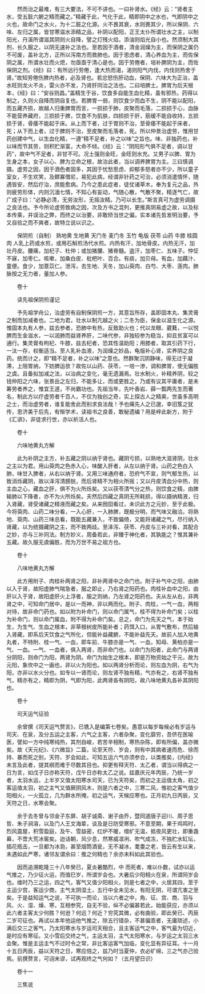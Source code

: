 <!-- { "loadSidebar": true } -->
　　然而治之最难，有三大要法，不可不讲也。一曰补肾水。《经》云：“肾者主水，受五脏六腑之精而藏之。”精藏于此，气化于此，精即阴中之水也，气即阴中之火也，故命门之水火，为十二脏之化源。火不畏其衰，水则畏其少，所以保阴、六味、左归之属，皆甘寒滋水添精之品，补阴以配阳，正王太仆所谓壮水之主，以制阳光，丹溪所谓滋其阴则火自降，譬之灯残火焰，添油则焰光自小也。然须制大其剂，长久服之，以阴无速补之法也。至若因于酒者，清金润燥为主，而保阴之属仍不可废，盖补北方，正所以泻南方而救肺也。因于思虑者，清心养血为主，而佐保阴之属，所谓水壮而火熄，勿亟亟于清心是也。因于劳倦者，培补脾阴为主，而佐保阴之剂。《经》曰：有所远行劳倦，逢大热而渴，渴则阳气内伐，内伐则热舍于肾。”故知劳倦伤脾内热者，必及肾也。若忿怒伤肝动血，保阴、六味大为正治，盖水旺则龙火不炎，雷火亦不发，乃肾肝同治之法也。二曰培脾土。脾胃为后天根本，《经》曰：“安谷则昌。”盖精生于谷，饮食多自能生血化精，虽有邪热，药得以制之，久则火自降而阴自复也。若脾胃一弱，则饮食少而血不生，阴不能以配阳，而五藏齐损，故越人归重脾胃而言，一损损于肺，皮聚而毛落，二损损于心，血脉不能营养藏府，三损损于脾，饮食不为肌肤，四损损于肝，筋缓不能自收持，五损损于肾，骨痿不能起于床。从上而下者，过于胃则不治，至骨痿不能起于床者，死；从下而上者，过于脾则不治，至皮聚而毛落者，死。所以仲景治虚劳，惟用甘药创建中气，以生血化精，一遵“精不足者，补之以味”之旨也。味、非独药也，补以味而节其劳，则积贮渐富，大命不倾。《经》云：“阴阳形气俱不足者，调以甘药”，故中气不足者，非甘不可。况土强则金旺，金旺则水充。又男子以脾、胃为生身之本，女子以心、脾为立命之根，故治此者，当以调养脾胃为主。三曰慎调摄。虚劳之因，因于酒色者固多，其因于忧愁思虑、抑郁多怒者亦不少，所以童子室女，不生欢笑，及鳏寡僧尼，易犯此病，经谓非针药之可治，必须消遣情怀，随遇皆安，然后疗治，庶能愈病。乃今之患此症者，徒仗诸草木，奉为复元之品，外则疲劳形体，内则沉湎七情，不知心有妄动，气随心散，气散不聚，精逐气亡，故广成子曰：“必静必清，无劳汝形，无摇汝精。乃可以长生。”斯言真可为虚劳调摄之良法也。予今所论虚劳致病之因，次及方书之混列，更推真阴易虚之故，以及标本传乘，并误治之弊，而终之以治要，非敢矫当世之偏，实本诸先哲发明治要，予又自验之而不爽者，故特立说以识之。

　　保阴煎（自制） 熟地黄 生地黄 天门冬 麦门冬 玉竹 龟版 茯苓 山药 牛膝 桂圆肉 人乳上药或水煎，或用石斛煎汤代水煎。内热有汗，加地骨皮。内热无汗，加壮丹皮。腰痛，加杞子、杜仲；或加猪腰、猪脊髓。盗汗，加枣仁、五味子。忡怔不寐，加枣仁。咳嗽，加桑白皮、枇杷叶、百合。有痰，加贝母。有血，加藕汁、童便。食少，加薏苡仁。泄泻，去生地、天冬，加山萸肉、白芍、大枣、莲肉。肺脉按之无力者，量加人参。

　　卷十

　　读先祖保阴煎谨记

　　予先祖学舟公，治虚劳有自制保阴煎一方，其意旨所存，盖即固本丸、集灵膏之制而加减者也。二地为君，壮水以制亢越之火；二冬为臣，保金以滋生化之源。惟固本丸有人参，兹去参者，恐肺中有热，反致助火也；代以龙眼、葳蕤，一以悦脾而生金滋水，一以润肺而益肾养肝，二味代参，非独较参为稳当，抑且贫富可以通行。集灵膏有枸杞、牛膝，兹去杞者，恐其性温助阳；用膝者，取其引药下行，一汰一存，权衡适当。至人乳补血液，为润燥之妙品，龟版补心肾，实养阴之良药。统而计之，即“精不足者，补之以味”之意也。然群聚沉阴静味，得无过于凝滞，上阻胃纳，下妨脾运欤？故佐以山药、茯苓，一培一渗，调和脾胃，使无偏胜之虞。且备拟加减之法，以治病之变化，毫无遗漏焉。壮水制火，补精养阴，较之钱仲阳之六味，张景岳之左归，不能多让，而或更胜之。乃或有议其平庸者，是未筹劳者养之，惟宜王道，不尚霸功也。先祖当年，先叶香岩、薛一瓢两先生而著名，制此方以疗虚劳者千百人，不仅为独创之奇，实上探古人之精奥，世虽多高明之士，而治虚劳者，谁复能舍此而别求良法哉！予也痛先人之已邈，幸旧笈之犹传，思济美于后先，有惭学术，读祖书之良善，敢秘遗编？用是梓此新方，附于《汇讲》，非徒求行世，亦以祈活人也。

　　卷十

　　六味地黄丸方解

　　此为补阴之主方，补五藏之阴以纳于肾也。藏阴亏损，以熟地大滋肾阴，壮水之主以为君。用山萸肉之色赤入心，味酸入肝者，从左以纳于肾。山药之色白入肺，味甘入脾者，从右以纳于肾。又用三味通府者，恐府气不宣，则气郁生热，以致消烁藏阴，故以泽泻清膀胱，而后肾精不为相火所摇；又以丹皮清血分中热，则主血之心，藏血之肝，俱不为火所烁矣。又以茯苓清气分之热，则饮食之精，由脾输肺以下降者，亦不为火所烁矣。夫然后四藏之真阴无所耗损，得以摄纳精液，归入肾藏，肾受诸藏之精液而藏之矣。从来囫囵看过，未识此方之元妙，至于此极。今将萸肉、山药二味分看，一入心肝，一入肺脾，既极分明，而气味又融洽。将熟地、萸肉、山药三味总看，既能五藏兼入，不致偏倚，又能将诸藏之气，尽行纳入肾藏，以为统摄藏阴之主，而不致两歧。至泽泻、茯苓、丹皮与三补对看，其配合之妙，亦与三补同法。制方妙义，周备若此，非臻于神化者，其孰能之？惟其兼补五藏。故久服无虞偏胜，而为万世不易之祖方也。

　　卷十

　　八味地黄丸方解

　　此方用附子、肉桂补两肾之阳，非补两肾中之命门也。附子补气中之阳，由肺以入于肾，故阳虚肺气喘急者，服之即止，乃右肾之阳药也。肉桂补血中之阳，由肝以入于肾，故阳虚肝火上浮者，服之则纳，乃左肾之阳药也。夫从左从右，非两肾之中，可知命门居中，是以一而神，非以两而化。附子、肉桂，一气一血，两相对待，故非命门药也。如以附为补命门，则以命门属气，桂不得为补命门矣；以桂为补命门，则以命门属血，附不得为补命门矣。总之，命门为先天之气，本于始生，为生气、生血之根本，非草根树皮所能补者；药饵入口，从胃气敷布，然后输入肾藏，即系后天饮食之气所化，但能补益藏腑，不能补益先天。故前人加入地黄丸者，不特附、桂一气、一血，即车前、牛膝亦是一气、一血，知母、黄柏亦是一气、一血。一气、一血者，俱入两肾，而非命门也。以命门为阳者，此命门与两肾分阴阳，则命门为阳，两肾为阴。命门为始生之根本，即是万物资始之干元，故为元阳，象坎中之一画也，非以火为阳也。如以两肾分析而论，则左血为阴，右气为阳，亦非以水火分也。如专以一肾而论，则左肾不独有精，气亦有之，右肾不独有气，精亦有之，精即为阴，气即为阳，此两肾各有阴阳，故八味地黄丸各补其阴阳也。

　　卷十

　　司天运气征验

　　余曾撰《司天运气赘言》，已镌入是编第七卷矣。愚意以每岁每候必有岁运与司天、在泉，及分五运之主客，六气之主客，六者杂聚，变化靡穷，吾侪在医喻医，譬如一方中纯寒纯热，其剂自峻，若苦辛相制，寒热杂陈，即有所偏，盖亦微矣。故《天元纪》、《六微旨》二篇，论至天符、岁会，则有中其病者速而危、徐而持、暴而死之别，天符、岁会如此，可知五运六气亦须参合，以类推矣，《内经》未言及此者，提其纲而难于尽数其目也。抑更有释天符、太乙者，谓当以得病之一日为言，如戊子日亦称天符，戊午日亦称太乙之说。兹嘉庆元年丙辰，乃统一岁者，太羽水运，上半岁又值太阳寒水司天，已为天符矣，而初之主运值太角，初之客运值太羽，初之主气又值厥阴风木，则是六者之中，三寒二风，惟初之客气值少阳相火，一火孤立，几为群水所掩，初之运气，天候应寒也。正月初九日丙辰，又天符之日，水寒会聚。

　　余于去冬曾与邻金子东屏、胡子诚斋、谢子由乔，暨同道唐子迎川、周子思哲、朱子涧溶，以及门人王文海辈，谈及是日防受寒邪。不意至期，果于鸡鸣时，烈风震屋，积雪盈庭，及午、雪益密，红炉不暖，缯纩无温，抵夜风更壮，即重毳幕，不啻大荒冰窖矣。迨诘朝，风少息，然寒威凛冽、吹气成冻，不独贮水缸坛，插花瓶击，一旦都为冰泐，甚至烟筒酒瓮，无不凝冰，耄耋之老，皆云有生以来，未遇如此严寒，诸邻友谓余曰：推之何精也？余亦未料如此其验也。

　　因而追溯乾隆三十八年癸已，夏炎暑酷烈，中 而死者，难以仆数，试亦以运气推之，乃少征火运，而值巳岁，所谓岁会也。大暑后少阳相火在泉，所谓同岁会也。维时乃三之运，四之气，客气又值少阳相火，则是七者之中，火居其四，至于主运少宫，客运少商，主气太阴湿土，五行中全未见水，有阳无阴，可谓亢害之至矣。于是益知运气之说，不可执一而论，当以六者之中，角、征、宫、商、羽与风、火、湿、燥、寒，互相参究，自无不验，纵不必偏甚若此，始能获应，亦须以此六者主客太少何胜？何逊？何远？何近？穷究其微，必有曲验，即此癸已、丙辰二岁可征也。再试以本年他运他气推之，除五行错杂，不甚偏乖者，无庸琐述，小满后交三之客气，乃太阳寒水与岁运司天相合，且主客运气之中，客气最为切近，是时应有寒征。又小雪后交终之气，主运太羽，主气太阳寒水，与岁运之太羽三水会聚。惟是主运主气不过时令之常，非比客运客气加临，变化显有异征耳。十一月十五日丙辰，益以天符之日，寒应倍之，兹乃时当夏仲，衣必纩绵，三之气亦己验焉。前撰赘言，可诩未谬，试再观终之气何如？（五月望日识）

　　卷十一

　　三焦说


